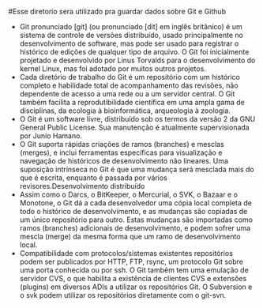 #Esse diretorio sera utilizado pra guardar dados sobre Git e Github
- Git pronunciado [git] (ou pronunciado [dit] em inglês britânico) é um sistema de controle de versões distribuído, usado principalmente no desenvolvimento de software, mas pode ser usado para registrar o histórico de edições de qualquer tipo de arquivo. O Git foi inicialmente projetado e desenvolvido por Linus Torvalds para o desenvolvimento do kernel Linux, mas foi adotado por muitos outros projetos.
- Cada diretório de trabalho do Git é um repositório com um histórico completo e habilidade total de acompanhamento das revisões, não dependente de acesso a uma rede ou a um servidor central. O Git também facilita a reprodutibilidade científica em uma ampla gama de disciplinas, da ecologia à bioinformática, arqueologia à zoologia.
- O Git é um software livre, distribuído sob os termos da versão 2 da GNU General Public License. Sua manutenção é atualmente supervisionada por Junio Hamano.
- O Git suporta rápidas criações de ramos (branches) e mesclas (merges), e inclui ferramentas específicas para visualização e navegação de históricos de desenvolvimento não lineares. Uma suposição intrínseca no Git é que uma mudança será mesclada mais do que é escrita, enquanto é passada por vários revisores.Desenvolvimento distribuído
- Assim como o Darcs, o BitKeeper, o Mercurial, o SVK, o Bazaar e o Monotone, o Git dá a cada desenvolvedor uma cópia local completa de todo o histórico de desenvolvimento, e as mudanças são copiadas de um único repositório para outro. Estas mudanças são importadas como ramos (branches) adicionais de desenvolvimento, e podem sofrer uma mescla (merge) da mesma forma que um ramo de desenvolvimento local.
- Compatibilidade com protocolos/sistemas existentes repositórios podem ser publicados por HTTP, FTP, rsync, um protocolo Git sobre uma porta conhecida ou por ssh. O Git também tem uma emulação de servidor CVS, o que habilita a existência de clientes CVS e extensões (plugins) em diversos ADIs a utilizar os repositórios Git. O Subversion e o svk podem utilizar os repositórios diretamente com o git-svn.


